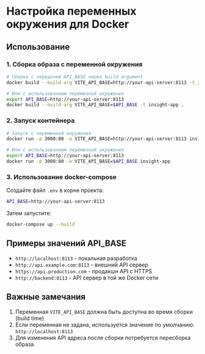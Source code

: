 # Настройка переменных окружения для Docker

## Использование

### 1. Сборка образа с переменной окружения

```bash
# Сборка с передачей API_BASE через build argument
docker build --build-arg VITE_API_BASE=http://your-api-server:8113 -t insight-app .

# Или с использованием переменной окружения
export API_BASE=http://your-api-server:8113
docker build --build-arg VITE_API_BASE=$API_BASE -t insight-app .
```

### 2. Запуск контейнера

```bash
# Запуск с переменной окружения
docker run -p 3000:80 -e VITE_API_BASE=http://your-api-server:8113 insight-app

# Или с использованием переменной окружения
export API_BASE=http://your-api-server:8113
docker run -p 3000:80 -e VITE_API_BASE=$API_BASE insight-app
```

### 3. Использование docker-compose

Создайте файл `.env` в корне проекта:
```bash
API_BASE=http://your-api-server:8113
```

Затем запустите:
```bash
docker-compose up --build
```

## Примеры значений API_BASE

- `http://localhost:8113` - локальная разработка
- `http://api.example.com:8113` - внешний API сервер
- `https://api.production.com` - продакшн API с HTTPS
- `http://backend:8113` - API сервер в той же Docker сети

## Важные замечания

1. Переменная `VITE_API_BASE` должна быть доступна во время сборки (build time)
2. Если переменная не задана, используется значение по умолчанию: `http://localhost:8113`
3. Для изменения API адреса после сборки потребуется пересборка образа


